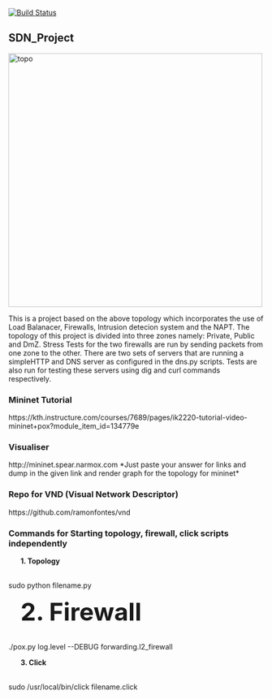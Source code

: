 [![Build Status](https://travis-ci.org/shrin18/SDN_Project.svg?branch=master)](https://travis-ci.org/shrin18/SDN_Project)

## SDN_Project

<img width="500" alt="topo" src="https://user-images.githubusercontent.com/23298265/58379578-ae2c9700-7fa5-11e9-80a6-9f4c0dfc71fa.PNG">

<p>This is a project based on the above topology which incorporates the use of Load Balanacer, Firewalls, Intrusion detecion system and the NAPT. The topology of this project is divided into three zones namely: Private, Public and DmZ. Stress Tests for the two firewalls are run by sending packets from one zone to the other. There are two sets of servers that are running a simpleHTTP and DNS server as configured in the dns.py scripts. Tests are also run for testing these servers using dig and curl commands respectively.</p>

<h3>Mininet Tutorial</h3>
https://kth.instructure.com/courses/7689/pages/ik2220-tutorial-video-mininet+pox?module_item_id=134779e

<h3>Visualiser</h3> http://mininet.spear.narmox.com
*Just paste your answer for links and dump in the given link and render graph for the topology for mininet*

<h3>Repo for VND (Visual Network Descriptor)</h3> https://github.com/ramonfontes/vnd
                            
                            
<h3>Commands for Starting topology, firewall, click scripts independently</h3>
<ol><strong>1. Topology</strong></ol>
<br>sudo python filename.py</br>
<ol><font size = "+15" ><strong>2. Firewall</strong></font></ol>
<br>./pox.py log.level --DEBUG forwarding.l2_firewall</br>
<ol><strong>3. Click</strong></ol>
<br>sudo /usr/local/bin/click filename.click</br>
